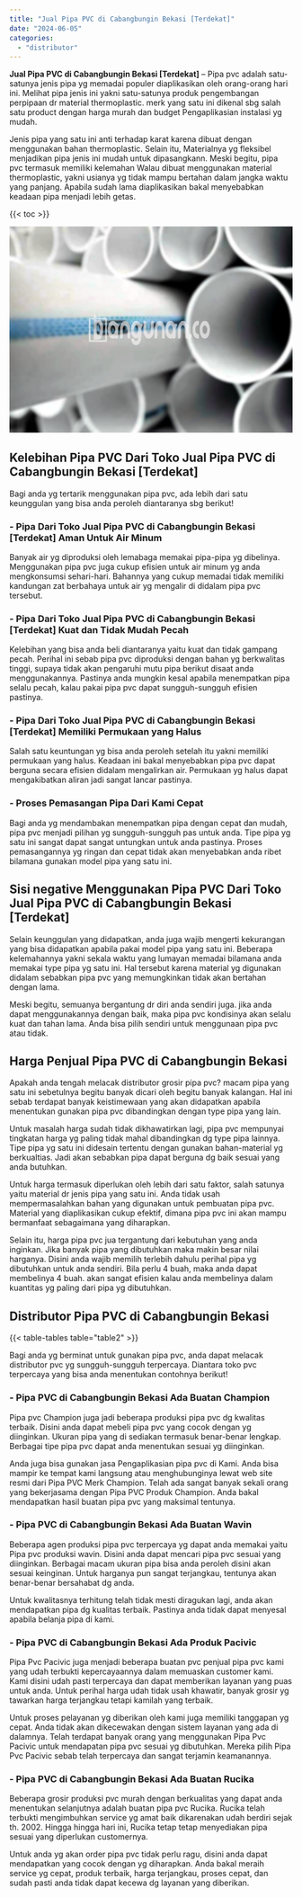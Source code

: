 ```yaml
---
title: "Jual Pipa PVC di Cabangbungin Bekasi [Terdekat]"
date: "2024-06-05"
categories: 
  - "distributor"
---
```


**Jual Pipa PVC di Cabangbungin Bekasi \[Terdekat\]** – Pipa pvc adalah satu-satunya jenis pipa yg memadai populer diaplikasikan oleh orang-orang hari ini. Melihat pipa jenis ini yakni satu-satunya produk pengembangan perpipaan dr material thermoplastic. merk yang satu ini dikenal sbg salah satu product dengan harga murah dan budget Pengaplikasian instalasi yg mudah.

Jenis pipa yang satu ini anti terhadap karat karena dibuat dengan menggunakan bahan thermoplastic. Selain itu, Materialnya yg fleksibel menjadikan pipa jenis ini mudah untuk dipasangkann. Meski begitu, pipa pvc termasuk memiliki kelemahan Walau dibuat menggunakan material thermoplastic, yakni usianya yg tidak mampu bertahan dalam jangka waktu yang panjang. Apabila sudah lama diaplikasikan bakal menyebabkan keadaan pipa menjadi lebih getas.

{{< toc >}}

![Jual Pipa PVC di Cabangbungin Bekasi [Terdekat]](/images/jaul-pipa-pvc-01.png)

## Kelebihan Pipa PVC Dari Toko Jual Pipa PVC di Cabangbungin Bekasi \[Terdekat\]

Bagi anda yg tertarik menggunakan pipa pvc, ada lebih dari satu keunggulan yang bisa anda peroleh diantaranya sbg berikut!

### \- Pipa Dari Toko Jual Pipa PVC di Cabangbungin Bekasi \[Terdekat\] Aman Untuk Air Minum

Banyak air yg diproduksi oleh lemabaga memakai pipa-pipa yg dibelinya. Menggunakan pipa pvc juga cukup efisien untuk air minum yg anda mengkonsumsi sehari-hari. Bahannya yang cukup memadai tidak memiliki kandungan zat berbahaya untuk air yg mengalir di didalam pipa pvc tersebut.

### \- Pipa Dari Toko Jual Pipa PVC di Cabangbungin Bekasi \[Terdekat\] Kuat dan Tidak Mudah Pecah

Kelebihan yang bisa anda beli diantaranya yaitu kuat dan tidak gampang pecah. Perihal ini sebab pipa pvc diproduksi dengan bahan yg berkwalitas tinggi, supaya tidak akan pengaruhi mutu pipa berikut disaat anda menggunakannya. Pastinya anda mungkin kesal apabila menempatkan pipa selalu pecah, kalau pakai pipa pvc dapat sungguh-sungguh efisien pastinya.

### \- Pipa Dari Toko Jual Pipa PVC di Cabangbungin Bekasi \[Terdekat\] Memiliki Permukaan yang Halus

Salah satu keuntungan yg bisa anda peroleh setelah itu yakni memiliki permukaan yang halus. Keadaan ini bakal menyebabkan pipa pvc dapat berguna secara efisien didalam mengalirkan air. Permukaan yg halus dapat mengakibatkan aliran jadi sangat lancar pastinya.

### \- Proses Pemasangan Pipa Dari Kami Cepat

Bagi anda yg mendambakan menempatkan pipa dengan cepat dan mudah, pipa pvc menjadi pilihan yg sungguh-sungguh pas untuk anda. Tipe pipa yg satu ini sangat dapat sangat untungkan untuk anda pastinya. Proses pemasangannya yg ringan dan cepat tidak akan menyebabkan anda ribet bilamana gunakan model pipa yang satu ini.

## Sisi negative Menggunakan Pipa PVC Dari Toko Jual Pipa PVC di Cabangbungin Bekasi \[Terdekat\]

Selain keunggulan yang didapatkan, anda juga wajib mengerti kekurangan yang bisa didapatkan apabila pakai model pipa yang satu ini. Beberapa kelemahannya yakni sekala waktu yang lumayan memadai bilamana anda memakai type pipa yg satu ini. Hal tersebut karena material yg digunakan didalam sebabkan pipa pvc yang memungkinkan tidak akan bertahan dengan lama.

Meski begitu, semuanya bergantung dr diri anda sendiri juga. jika anda dapat menggunakannya dengan baik, maka pipa pvc kondisinya akan selalu kuat dan tahan lama. Anda bisa pilih sendiri untuk menggunaan pipa pvc atau tidak.

## Harga Penjual Pipa PVC di Cabangbungin Bekasi

Apakah anda tengah melacak distributor grosir pipa pvc? macam pipa yang satu ini sebetulnya begitu banyak dicari oleh begitu banyak kalangan. Hal ini sebab terdapat banyak keistimewaan yang akan didapatkan apabila menentukan gunakan pipa pvc dibandingkan dengan type pipa yang lain.

Untuk masalah harga sudah tidak dikhawatirkan lagi, pipa pvc mempunyai tingkatan harga yg paling tidak mahal dibandingkan dg type pipa lainnya. Tipe pipa yg satu ini didesain tertentu dengan gunakan bahan-material yg berkualtias. Jadi akan sebabkan pipa dapat berguna dg baik sesuai yang anda butuhkan.

Untuk harga termasuk diperlukan oleh lebih dari satu faktor, salah satunya yaitu material dr jenis pipa yang satu ini. Anda tidak usah mempermasalahkan bahan yang digunakan untuk pembuatan pipa pvc. Material yang diaplikasikan cukup efektif, dimana pipa pvc ini akan mampu bermanfaat sebagaimana yang diharapkan.

Selain itu, harga pipa pvc jua tergantung dari kebutuhan yang anda inginkan. Jika banyak pipa yang dibutuhkan maka makin besar nilai harganya. Disini anda wajib memilih terlebih dahulu perihal pipa yg dibutuhkan untuk anda sendiri. Bila perlu 4 buah, maka anda dapat membelinya 4 buah. akan sangat efisien kalau anda membelinya dalam kuantitas yg paling dari pipa yg dibutuhkan.

## Distributor Pipa PVC di Cabangbungin Bekasi

{{< table-tables table="table2" >}}

Bagi anda yg berminat untuk gunakan pipa pvc, anda dapat melacak distributor pvc yg sungguh-sungguh terpercaya. Diantara toko pvc terpercaya yang bisa anda menentukan contohnya berikut!

### \- Pipa PVC di Cabangbungin Bekasi Ada Buatan Champion

Pipa pvc Champion juga jadi beberapa produksi pipa pvc dg kwalitas terbaik. Disini anda dapat mebeli pipa pvc yang cocok dengan yg diinginkan. Ukuran pipa yang di sediakan termasuk benar-benar lengkap. Berbagai tipe pipa pvc dapat anda menentukan sesuai yg diinginkan.

Anda juga bisa gunakan jasa Pengaplikasian pipa pvc di Kami. Anda bisa mampir ke tempat kami langsung atau menghubunginya lewat web site resmi dari Pipa PVC Merk Champion. Telah ada sangat banyak sekali orang yang bekerjasama dengan Pipa PVC Produk Champion. Anda bakal mendapatkan hasil buatan pipa pvc yang maksimal tentunya.

### \- Pipa PVC di Cabangbungin Bekasi Ada Buatan Wavin

Beberapa agen produksi pipa pvc terpercaya yg dapat anda memakai yaitu Pipa pvc produksi wavin. Disini anda dapat mencari pipa pvc sesuai yang diinginkan. Berbagai macam ukuran pipa bisa anda peroleh disini akan sesuai keinginan. Untuk harganya pun sangat terjangkau, tentunya akan benar-benar bersahabat dg anda.

Untuk kwalitasnya terhitung telah tidak mesti diragukan lagi, anda akan mendapatkan pipa dg kualitas terbaik. Pastinya anda tidak dapat menyesal apabila belanja pipa di kami.

### \- Pipa PVC di Cabangbungin Bekasi Ada Produk Pacivic

Pipa Pvc Pacivic juga menjadi beberapa buatan pvc penjual pipa pvc kami yang udah terbukti kepercayaannya dalam memuaskan customer kami. Kami disini udah pasti terpercaya dan dapat memberikan layanan yang puas untuk anda. Untuk perihal harga udah tidak usah khawatir, banyak grosir yg tawarkan harga terjangkau tetapi kamilah yang terbaik.

Untuk proses pelayanan yg diberikan oleh kami juga memiliki tanggapan yg cepat. Anda tidak akan dikecewakan dengan sistem layanan yang ada di dalamnya. Telah terdapat banyak orang yang menggunakan Pipa Pvc Pacivic untuk mendapatan pipa pvc sesuai yg dibutuhkan. Mereka pilih Pipa Pvc Pacivic sebab telah terpercaya dan sangat terjamin keamanannya.

### \- Pipa PVC di Cabangbungin Bekasi Ada Buatan Rucika

Beberapa grosir produksi pvc murah dengan berkualitas yang dapat anda menentukan selanjutnya adalah buatan pipa pvc Rucika. Rucika telah terbukti mengimbuhkan service yg amat baik dikarenakan udah berdiri sejak th. 2002. Hingga hingga hari ini, Rucika tetap tetap menyediakan pipa sesuai yang diperlukan customernya.

Untuk anda yg akan order pipa pvc tidak perlu ragu, disini anda dapat mendapatkan yang cocok dengan yg diharapkan. Anda bakal meraih service yg cepat, produk terbaik, harga terjangkau, proses cepat, dan sudah pasti anda tidak dapat kecewa dg layanan yang diberikan.
